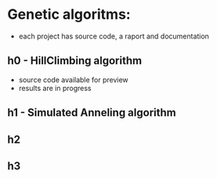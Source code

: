 # Genetic algoritms:

- each project has source code, a raport and documentation


## h0 - HillClimbing algorithm

- source code available for preview
- results are in progress

## h1 - Simulated Anneling algorithm

## h2

## h3